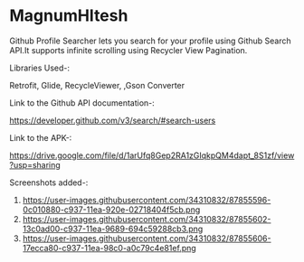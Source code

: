# MagnumHItesh
Github Profile Searcher lets you search for your profile using Github Search API.It supports infinite scrolling using Recycler View Pagination.

Libraries Used-:

Retrofit,
Glide,
RecycleViewer,
,Gson Converter

Link to the Github API documentation-:

https://developer.github.com/v3/search/#search-users

Link to the APK-:

https://drive.google.com/file/d/1arUfq8Gep2RA1zGIqkpQM4dapt_8S1zf/view?usp=sharing


Screenshots added-:

1. https://user-images.githubusercontent.com/34310832/87855596-0c010880-c937-11ea-920e-02718404f5cb.png
2. https://user-images.githubusercontent.com/34310832/87855602-13c0ad00-c937-11ea-9689-694c59288cb3.png
3. https://user-images.githubusercontent.com/34310832/87855606-17ecca80-c937-11ea-98c0-a0c79c4e81ef.png
